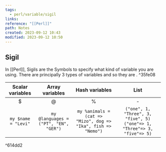 ```yaml
---
tags:
  - perl/variable/sigil
links: 
reference: "[[Perl]]"
path: Notes
created: 2023-09-12 10:43
modified: 2023-09-12 10:50
---
```


## Sigil 

In [[Perl]],  Sigils are the Symbols to specify what kind of variable you are using. 
There are  principally 3 types of variables and so they are .  ^35fe08

| Scalar variables | Array variables | Hash variables | List |
|:----------------:|:---------------:|:--------------:|:--------------:|
|        $         |        @        |       %        | -
| `my $name = "Levi"`|      `my @languages = ("PT", "EN", "GER")`           |   `my %animals = (cat => "Mizo", dog => "Ika", fish => "Nemo")` | `("one", 1, "Three", 3, "five", 5)` `("one"=> 1, "Three"=> 3, "five"=> 5)`             |

^614dd2


